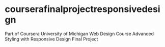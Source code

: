 # courserafinalprojectresponsivedesign
Part of Coursera University of Michigan Web Design Course
Advanced Styling with Responsive Design Final Project
